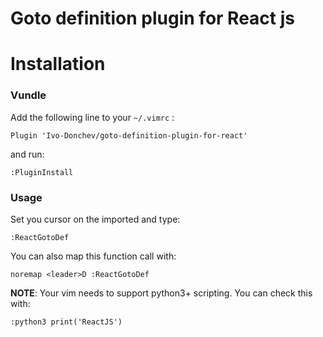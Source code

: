 # Goto definition plugin for React js

# Installation

### Vundle

Add the following line to your `~/.vimrc` :
```
Plugin 'Ivo-Donchev/goto-definition-plugin-for-react'
```
and run:

```
:PluginInstall
```

### Usage

Set you cursor on the imported and type:

```
:ReactGotoDef
```

You can also map this function call with:

```
noremap <leader>D :ReactGotoDef 
```

**NOTE**: Your vim needs to support python3+ scripting. You can check this with:

```
:python3 print('ReactJS')
```
